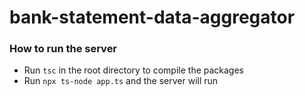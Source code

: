 # bank-statement-data-aggregator

### How to run the server

 - Run `tsc` in the root directory to compile the packages
 - Run `npx ts-node app.ts` and the server will run
